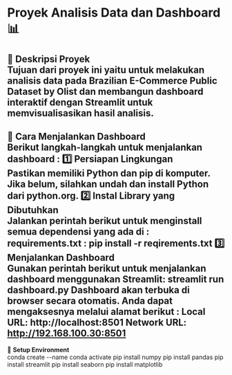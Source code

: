 # Proyek Analisis Data dan Dashboard 📊

📌 **Deskripsi Proyek**<br>
Tujuan dari proyek ini yaitu untuk melakukan analisis data pada Brazilian E-Commerce Public Dataset by Olist dan membangun dashboard interaktif dengan Streamlit untuk memvisualisasikan hasil analisis. 
--
📎 **Cara Menjalankan Dashboard**<br> 
Berikut langkah-langkah untuk menjalankan dashboard : 
1️⃣ **Persiapan Lingkungan**<br>
Pastikan memiliki **Python** dan **pip** di komputer. Jika belum, silahkan undah dan install Python dari python.org. 
2️⃣ **Instal Library yang Dibutuhkan**<br>
Jalankan perintah berikut untuk menginstall semua dependensi yang ada di : requirements.txt :
pip install -r reqirements.txt 
3️⃣ **Menjalankan Dashboard**<br> 
Gunakan perintah berikut untuk menjalankan dashboard menggunakan **Streamlit**: 
streamlit run dashboard.py
Dashboard akan terbuka di browser secara otomatis. Anda dapat mengaksesnya melalui alamat berikut : 
Local URL: http://localhost:8501
Network URL: http://192.168.100.30:8501
--
📎 **Setup Environment**<br>
conda create --name 
conda activate 
pip install numpy 
pip install pandas 
pip install streamlit 
pip install seaborn
pip install matplotlib 
